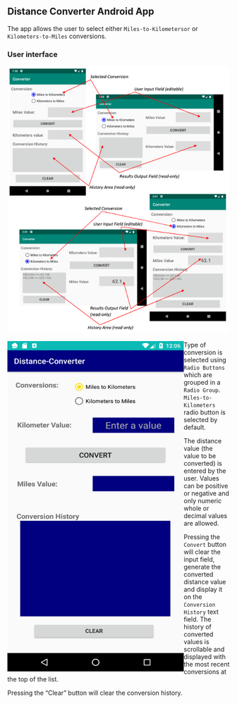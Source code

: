 ## Distance Converter Android App

The app allows the user to select either ```Miles-to-Kilometersor``` or ```Kilometers-to-Miles``` conversions.

### User interface 

![Alt text](pic/User-Interface.png?raw=true "User Interface")
 
<a href="url"><img src="pic/Main-Page.png" align="left" height="750" width="400" ></a>
<nl>
Type of conversion is selected using ```Radio Buttons``` which are grouped in a ```Radio Group```. ```Miles-to-Kilometers``` radio button is selected by default.




The distance value (the value to be converted) is entered by the user. Values can be positive or negative and only numeric whole or decimal values are allowed. 





Pressing the ```Convert``` button will clear the input field, generate the converted distance value and display it on the ```Conversion History``` text field. The history of converted values is scrollable and displayed with the most recent conversions at the top of the list. 





Pressing the “Clear” button will clear the conversion history.






